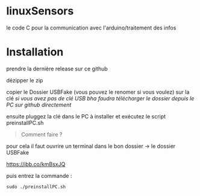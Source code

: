 
# linuxSensors
le code C pour la communication avec l'arduino/traitement des infos 
# Installation
prendre la dernière release sur ce github

dézipper le zip 

copier le Dossier USBFake (vous pouvez le renomer si vous voulez) sur la clé 
*si vous avez pas de clé USB bha faudra télécharger le dossier depuis le PC sur github directement*

ensuite pluggez la clé dans le PC à installer et exécutez le script preinstallPC.sh

> Comment faire ?

pour cela il faut ouvrire un terminal dans le bon dossier -> le dossier USBFake 

https://ibb.co/kmBsxJQ

puis entrez la commande :

    sudo ./preinstallPC.sh



 

<!--stackedit_data:
eyJoaXN0b3J5IjpbLTQwMDY4MTE3MCwzOTYxNDI1NzksLTE1Mz
c3ODA5MTUsMTE5ODg4NTMwNSwtNTQxMjEyNSw5OTE1MzM1NzUs
LTE3MDIxMDg3ODRdfQ==
-->